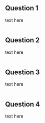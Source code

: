 ## Question 1

text here

```python3

```


## Question 2

text here

```python3

```

## Question 3

text here

```python3

```

## Question 4

text here

```python3

```
